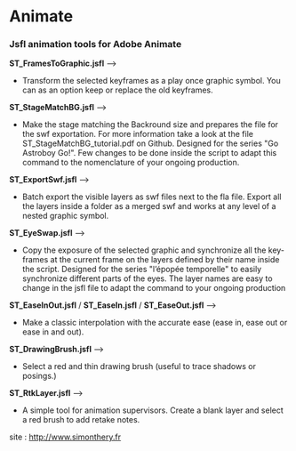 # Animate
### Jsfl animation tools for Adobe Animate ###

**ST_FramesToGraphic.jsfl** -->
* Transform the selected keyframes as a play once graphic symbol. You can as an option keep or replace the old keyframes.

**ST_StageMatchBG.jsfl** -->
* Make the stage matching the Backround size and prepares the file for the swf exportation. For more information take a look at the file ST_StageMatchBG_tutorial.pdf on Github.
Designed for the series "Go Astroboy Go!". Few changes to be done inside the script to adapt this command to the nomenclature of your ongoing production.

**ST_ExportSwf.jsfl** -->
* Batch export the visible layers as swf files next to the fla file. Export all the layers inside a folder as a merged swf and works at any level of a nested graphic symbol.

**ST_EyeSwap.jsfl** -->
* Copy the exposure of the selected graphic and synchronize all the key-frames at the current frame on the layers defined by their name inside the script. 
Designed for the series "l’épopée temporelle" to easily synchronize different parts of the eyes. The layer names are easy to change in the jsfl file to adapt the command to your ongoing production

**ST_EaseInOut.jsfl** / **ST_EaseIn.jsfl** / **ST_EaseOut.jsfl** -->
* Make a classic interpolation with the accurate ease (ease in, ease out or ease in and out).

**ST_DrawingBrush.jsfl** -->
* Select a red and thin drawing brush (useful to trace shadows or posings.)

**ST_RtkLayer.jsfl** -->
* A simple tool for animation supervisors. Create a blank layer and select a red brush to add retake notes.

site : http://www.simonthery.fr
